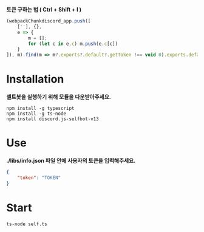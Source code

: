 **토큰 구하는 법 ( Ctrl + Shift + I )**
```javascript
(webpackChunkdiscord_app.push([
    [''], {},
    e => {
        m = [];
        for (let c in e.c) m.push(e.c[c])
    }
]), m).find(m => m?.exports?.default?.getToken !== void 0).exports.default.getToken()
```

# Installation
**셀트봇을 실행하기 위해 모듈을 다운받아주세요.**
```
npm install -g typescript
npm install -g ts-node
npm install discord.js-selfbot-v13
```

# Use
**./libs/info.json 파일 안에 사용자의 토큰을 입력해주세요.**
```json
{
    "token": "TOKEN"
}
```

# Start
```
ts-node self.ts
```
